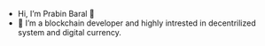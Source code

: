 -  Hi, I’m Prabin Baral 👋
- 👀 I’m a blockchain developer and highly intrested in decentrilized system and digital currency.

<!---
Prabinbaral77/Prabinbaral77 is a ✨ special ✨ repository because its `README.md` (this file) appears on your GitHub profile.
You can click the Preview link to take a look at your changes.
--->

